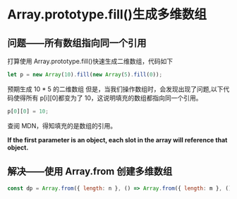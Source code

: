 # Array.prototype.fill()生成多维数组

## 问题——所有数组指向同一个引用

打算使用 Array.prototype.fill()快速生成二维数组，代码如下

```js
let p = new Array(10).fill(new Array(5).fill(0));
```

预期生成 10 \* 5 的二维数组
但是，当我们操作数组时，会发现出现了问题,以下代码使得所有 p[i][0]都变为了 10，这说明填充的数组都指向同一个引用。

```js
p[0][0] = 10;
```

查阅 MDN，得知填充的是数组的引用。

**If the first parameter is an object, each slot in the array will reference that object.**

## 解决——使用 Array.from 创建多维数组

```js
const dp = Array.from({ length: n }, () => Array.from({ length: m }, () => 0));
```
